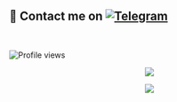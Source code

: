 ## 📨 Contact me on [![Telegram](https://img.shields.io/badge/telegram-1b77FF.svg?style=for-the-badge&logo=telegram)](https://t.me/mr_dark_prince) 
<br>

![Profile views](https://komarev.com/ghpvc/?username=Mr-Dark-Prince&color=blue&style=flat-square&label=Profile+Views)

<p align="center"><a href="https://github.com/mr-dark-prince"><img src="https://github-readme-stats.vercel.app/api?username=mr-dark-prince&show_icons=true&theme=radical"></a></p>


<p align="center"><a href="https://github.com/mr-dark-prince"><img src="https://github-readme-stats.vercel.app/api/top-langs/?username=mr-dark-prince&theme=radical&layout=compact"></a></p> 



